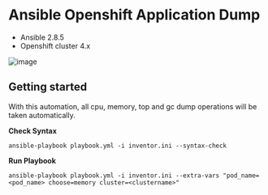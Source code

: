 

# Ansible Openshift Application Dump

-   Ansible 2.8.5
-   Openshift cluster 4.x
  
![image](https://user-images.githubusercontent.com/3519706/103170772-0568ac80-4858-11eb-89b7-79bd89796506.png)

## Getting started

With this automation, all cpu, memory, top and gc dump operations will be taken automatically.


**Check Syntax**

    ansible-playbook playbook.yml -i inventor.ini --syntax-check

**Run Playbook**

    ansible-playbook playbook.yml -i inventor.ini --extra-vars "pod_name=<pod_name> choose=memory cluster=<clustername>"

